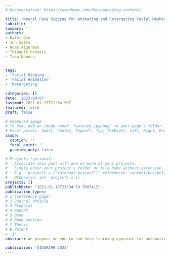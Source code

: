 ```yaml
---
# Documentation: https://wowchemy.com/docs/managing-content/

title: 'Neural Face Rigging for Animating and Retargeting Facial Meshes in the Wild'
subtitle: ''
summary: ''
authors:
- Dafei Qin
- Jun Saito
- Noam Aigerman
- Thibault Groueix
- Taku Komura


tags:
- 'Facial Rigging'
- 'Facial Animation'
- 'Retargeting'

categories: []
date: '2023-08-07'
lastmod: 2021-01-15T21:34:50Z
featured: false
draft: false

# Featured image
# To use, add an image named `featured.jpg/png` to your page's folder.
# Focal points: Smart, Center, TopLeft, Top, TopRight, Left, Right, BottomLeft, Bottom, BottomRight.
image:
  caption: ''
  focal_point: ''
  preview_only: false

# Projects (optional).
#   Associate this post with one or more of your projects.
#   Simply enter your project's folder or file name without extension.
#   E.g. `projects = ["internal-project"]` references `content/project/deep-learning/index.md`.
#   Otherwise, set `projects = []`.
projects: []
publishDate: '2021-01-15T21:34:50.388741Z'
publication_types:
# 1 Conference paper
# 2 Journal article
# 3 Preprint
# 4 Report
# 5 Book
# 6 Book section
# 7 Thesis
# 8 Patent
- '1'
abstract: We propose an end-to-end deep-learning approach for automatic rigging and retargeting of 3D models of human faces in the wild. Our approach, called Neural Face Rigging \(NFR\), holds three key properties\:\n\(i\) NFR's expression space maintains human-interpretable editing parameters for artistic controls;\n\(ii\) NFR is readily applicable to arbitrary facial meshes with different connectivity and expressions;\n\(iii\) NFR can encode and produce fine-grained details of complex expressions performed by arbitrary subjects.\nTo the best of our knowledge, NFR is the first approach to provide realistic and controllable deformations of in-the-wild facial meshes, without the manual creation of blendshapes or correspondence. We design a deformation autoencoder and train it through a multi-dataset training scheme, which benefits from the unique advantages of two data sources\:a linear 3DMM with interpretable control parameters as in FACS, and 4D captures of real faces with fine-grained details. Through various experiments, we show NFR's ability to automatically produce realistic and accurate facial deformations across a wide range of existing datasets as well as noisy facial scans in-the-wild, while providing artist-controlled, editable parameters.

publication: 'SIGGRAPH 2023'
---
```

